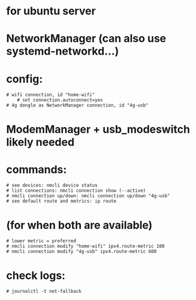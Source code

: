 # for ubuntu server
# NetworkManager (can also use systemd-networkd...)

# config:
    # wifi connection, id "home-wifi"
        # set connection.autoconnect=yes
    # 4g dongle as NetworkManager connection, id "4g-usb"
# ModemManager + usb_modeswitch likely needed

# commands:
    # see devices: nmcli device status
    # list connections: nmcli connection show (--active)
    # nmcli connection up/down: nmcli connection up/down "4g-usb"
    # see default route and metrics: ip route

# (for when both are available)
    # lower metric = preferred
    # nmcli connection modify "home-wifi" ipv4.route-metric 100
    # nmcli connection modify "4g-usb" ipv4.route-metric 600

# check logs:
    # journalctl -t net-fallback


